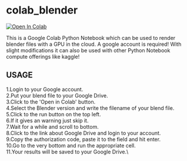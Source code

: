 # colab_blender

[![Open In Colab](https://colab.research.google.com/assets/colab-badge.svg)](https://colab.research.google.com/github/enes4949/colab_blender/blob/master/runblender.ipynb)


This is a Google Colab Python Notebook which can be used to render blender files with a GPU in the cloud. A google account is required!
With slight modifications it can also be used with other Python Notebook compute offerings like kaggle!

USAGE
-----
1.Login to your Google account.\
2.Put your blend file to your Google Drive.\
3.Click to the 'Open in Colab' button.\
4.Select the Blender version and write the filename of your blend file.\
5.Click to the run button on the top left.\
6.If it gives an warning just skip it.\
7.Wait for a while and scroll to bottom.\
8.Click to the link about Google Drive and login to your account.\
9.Copy the authorization code, paste it to the field and hit enter.\
10.Go to the very bottom and run the appropriate cell.\
11.Your results will be saved to your Google Drive.\
